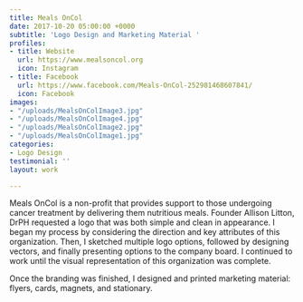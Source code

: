 ```yaml
---
title: Meals OnCol
date: 2017-10-20 05:00:00 +0000
subtitle: 'Logo Design and Marketing Material '
profiles:
- title: Website
  url: https://www.mealsoncol.org
  icon: Instagram
- title: Facebook
  url: https://www.facebook.com/Meals-OnCol-252981468607841/
  icon: Facebook
images:
- "/uploads/MealsOnColImage3.jpg"
- "/uploads/MealsOnColImage4.jpg"
- "/uploads/MealsOnColImage2.jpg"
- "/uploads/MealsOnColImage1.jpg"
categories:
- Logo Design
testimonial: ''
layout: work

---
```

Meals OnCol is a non-profit that provides support to those undergoing cancer treatment by delivering them nutritious meals. Founder Allison Litton, DrPH requested a logo that was both simple and clean in appearance. I began my process by considering the direction and key attributes of this organization. Then, I sketched multiple logo options, followed by designing vectors, and finally presenting options to the company board. I continued to work until the visual representation of this organization was complete.

Once the branding was finished, I designed and printed marketing material: flyers, cards, magnets, and stationary.